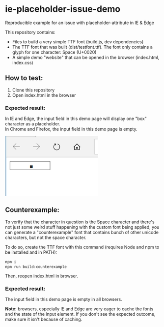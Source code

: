 # ie-placeholder-issue-demo
Reproducible example for an issue with placeholder-attribute in IE &amp; Edge

This repository contains:
- Files to build a very simple TTF font (build.js, dev dependencies)
- The TTF font that was built (dist/testfont.ttf). The font only contains a glyph for one character: Space (U+0020)
- A simple demo "website" that can be opened in the browser (index.html, index.css)

## How to test:
1. Clone this repository
2. Open index.html in the browser

### Expected result:
In IE and Edge, the input field in this demo page will display one "box" character as a placeholder.  
In Chrome and Firefox, the input field in this demo page is empty.

![Screenshot](issue-demo-in-edge.png)


## Counterexample:
To verify that the character in question is the Space character and there's not just some weird
stuff happening with the custom font being applied, you can generate a "counterexample" font that
contains bunch of other unicode characters, but not the space character.

To do so, create the TTF font with this command (requires Node and npm to be installed and in PATH):

```
npm i
npm run build:counterexample
```

Then, reopen index.html in browser.  

### Expected result:
The input field in this demo page is empty in all browsers.

**Note:** browsers, especially IE and Edge are very eager to cache the fonts and the state of the
input element. If you don't see the expected outcome, make sure it isn't because of caching.